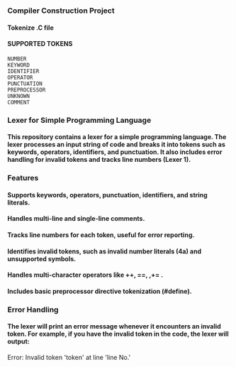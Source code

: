 ### Compiler Construction Project
#### Tokenize .C file 
#### SUPPORTED TOKENS
    NUMBER 
    KEYWORD
    IDENTIFIER 
    OPERATOR 
    PUNCTUATION 
    PREPROCESSOR
    UNKNOWN
    COMMENT
### Lexer for Simple Programming Language
#### This repository contains a lexer for a simple programming language. The lexer processes an input string of code and breaks it into tokens such as keywords, operators, identifiers, and punctuation. It also includes error handling for invalid tokens and tracks line numbers (Lexer 1).

### Features
#### Supports keywords, operators, punctuation, identifiers, and string literals.
#### Handles multi-line and single-line comments.
#### Tracks line numbers for each token, useful for error reporting.
#### Identifies invalid tokens, such as invalid number literals (4a) and unsupported symbols.
#### Handles multi-character operators like ++, ==, ,+= . 
#### Includes basic preprocessor directive tokenization (#define).

### Error Handling
#### The lexer will print an error message whenever it encounters an invalid token. For example, if you have the invalid token in the code, the lexer will output:
Error: Invalid token 'token' at line 'line No.'
